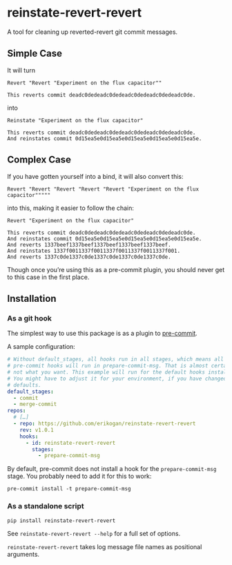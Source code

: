 # reinstate-revert-revert

A tool for cleaning up reverted-revert git commit messages.

## Simple Case

It will turn

```
Revert "Revert "Experiment on the flux capacitor""

This reverts commit deadc0dedeadc0dedeadc0dedeadc0dedeadc0de.
```

into

```
Reinstate "Experiment on the flux capacitor"

This reverts commit deadc0dedeadc0dedeadc0dedeadc0dedeadc0de.
And reinstates commit 0d15ea5e0d15ea5e0d15ea5e0d15ea5e0d15ea5e.
```

## Complex Case

If you have gotten yourself into a bind, it will also convert this:

```
Revert "Revert "Revert "Revert "Revert "Experiment on the flux capacitor"""""
```

into this, making it easier to follow the chain:

```
Revert "Experiment on the flux capacitor"

This reverts commit deadc0dedeadc0dedeadc0dedeadc0dedeadc0de.
And reinstates commit 0d15ea5e0d15ea5e0d15ea5e0d15ea5e0d15ea5e.
And reverts 1337beef1337beef1337beef1337beef1337beef.
And reinstates 1337f0011337f0011337f0011337f0011337f001.
And reverts 1337c0de1337c0de1337c0de1337c0de1337c0de.
```

Though once you’re using this as a pre-commit plugin, you should never get to
this case in the first place.

## Installation

### As a git hook

The simplest way to use this package is as a plugin to [pre-commit](https://pre-commit.com/).

A sample configuration:

```yaml
# Without default_stages, all hooks run in all stages, which means all your
# pre-commit hooks will run in prepare-commit-msg. That is almost certainly
# not what you want. This example will run for the default hooks installed.
# You might have to adjust it for your environment, if you have changed those
# defaults.
default_stages:
  - commit
  - merge-commit
repos:
  # […]
  - repo: https://github.com/erikogan/reinstate-revert-revert
    rev: v1.0.1
    hooks:
      - id: reinstate-revert-revert
        stages:
          - prepare-commit-msg
```

By default, pre-commit does not install a hook for the `prepare-commit-msg` stage. You probably need to add it for this to work:

```
pre-commit install -t prepare-commit-msg
```

### As a standalone script

```
pip install reinstate-revert-revert
```

See `reinstate-revert-revert --help` for a full set of options.

`reinstate-revert-revert` takes log message file names as positional arguments.
